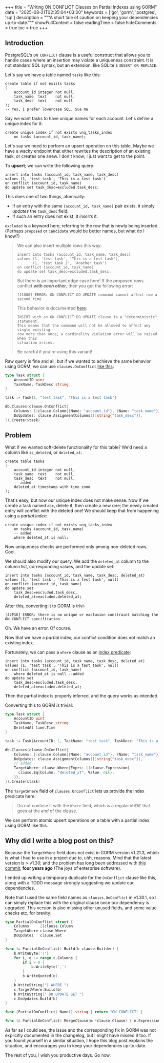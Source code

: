 +++
title = "Writing ON CONFLICT Clauses on Partial Indexes using GORM"
date = "2025-08-21T02:35:04+03:00"
keywords = ['go', 'gorm', 'postgres', 'sql']
description = """A short tale of caution on keeping your dependencies up-to-date."""
showFullContent = false
readingTime = false
hideComments = true
toc = true
+++

## Introduction

PostgreSQL's `ON CONFLICT` clause is a useful construct that allows you to 
handle cases where an insertion may violate a uniqueness constraint. It is 
not standard SQL syntax, but an extension, like SQLite's `INSERT OR REPLACE`.

Let's say we have a table named `tasks` like this:

```postgresql
create table if not exists tasks
(
    account_id integer not null,
    task_name  text    not null,
    task_desc  text    not null
);
-- Yes, I prefer lowercase SQL. Sue me
```

Say we want tasks to have unique names for each account. Let's define a unique index for it:

```postgresql
create unique index if not exists unq_tasks_index
    on tasks (account_id, task_name);
```

Let's say we need to perform an upsert operation on this table.
Maybe we have a wacky endpoint that either rewrites the description of 
an existing task, or creates one anew. I don't know; I just want to get to the point.

To **upsert**; we can write the following query:

```postgresql
insert into tasks (account_id, task_name, task_desc)
values (1, 'test task', 'This is a test task')
on conflict (account_id, task_name)
do update set task_desc=excluded.task_desc;
```

This does one of two things, atomically:
- If an entry with the same `(account_id, task_name)` pair exists, 
  it simply _updates_ the `task_desc` field.
- If such an entry does not exist, it _inserts_ it.

`excluded` is a keyword here; referring to the row that is newly being inserted.
(Perhaps `proposed` or `candidate` would be better names, but what do I know?)

> We can also insert multiple rows this way:
> ```postgresql
> insert into tasks (account_id, task_name, task_desc)
> values (1, 'test task', 'This is a test task'),
>        (1, 'test task 2', 'Another task')
> on conflict (account_id, task_name)
> do update set task_desc=excluded.task_desc;
> ```
> But there is an important edge case here! If the proposed rows conflict ***with each other***, then you get the following error:
> ```
> [21000] ERROR: ON CONFLICT DO UPDATE command cannot affect row a second time
> ```
> This behavior is documented [here](https://www.postgresql.org/docs/current/sql-insert.html#SQL-ON-CONFLICT):
> ```
> INSERT with an ON CONFLICT DO UPDATE clause is a "deterministic" statement.
> This means that the command will not be allowed to affect any single existing
> row more than once; a cardinality violation error will be raised when this 
> situation arises.
> ```
> Be careful if you're using this variant!

Raw query is fine and all, but if we wanted to achieve the same behavior using GORM,
we can use `clauses.OnConflict` [like this](https://gorm.io/docs/create.html#Upsert-On-Conflict):

```go
type Task struct {
    AccountID uint
    TaskName, TaskDesc string
}

task := Task{1, "test task", "This is a test task"}

db.Clauses(clause.OnConflict{
    Columns: []clause.Column{{Name: "account_id"}, {Name: "task_name"}},
    DoUpdates: clause.AssignmentColumns([]string{"task_desc"}),
}).Create(&task)
```

## Problem

What if we wanted soft-delete functionality for this table? We'd need a column like `is_deleted`, or `deleted_at`:

```postgresql
create table tasks
(
    account_id integer not null,
    task_name  text    not null,
    task_desc  text    not null,
    -- added
    deleted_at timestamp with time zone
);
```

That's easy, but now our unique index does not make sense.
Now if we create a task named `abc`, delete it, then create a new one;
the newly created entry will conflict with the deleted one!
We should keep that from happening using a _partial index_:

```postgresql
create unique index if not exists unq_tasks_index
    on tasks (account_id, task_name)
    -- added
    where deleted_at is null;
```

Now uniqueness checks are performed only among non-deleted rows. Cool.

We should also modify our query. We add the `deleted_at` column to 
the column list, corresponding values, and the update set:
```postgresql
insert into tasks (account_id, task_name, task_desc, deleted_at)
values (1, 'test task', 'This is a test task', null)
on conflict (account_id, task_name)
do update set
    task_desc=excluded.task_desc,
    deleted_at=excluded.deleted_at;
```
After this, converting it to GORM is trivi-
```
[42P10] ERROR: there is no unique or exclusion constraint matching the ON CONFLICT specification
```
Oh. We have an error. Of course.

Now that we have a _partial_ index; our conflict condition does not match an existing index.

Fortunately, we can pass a `where` clause as an
[index predicate](https://www.postgresql.org/docs/current/sql-insert.html#SQL-ON-CONFLICT):

```postgresql
insert into tasks (account_id, task_name, task_desc, deleted_at)
values (1, 'test task', 'This is a test task', null)
on conflict (account_id, task_name)
    where deleted_at is null --added
do update set
    task_desc=excluded.task_desc,
    deleted_at=excluded.deleted_at;
```
Then the partial index is properly inferred, and the query works as intended.

Converting this to GORM _is_ trivial:

```go
type Task struct {
    AccountID uint
    TaskName, TaskDesc string
    DeletedAt time.Time
}

task := Task{AccountID: 1, TaskName: "test task", TaskDesc: "This is a test task"}

db.Clauses(clause.OnConflict{
    Columns: []clause.Column{{Name: "account_id"}, {Name: "task_name"}},
    DoUpdates: clause.AssignmentColumns([]string{"task_desc"}),
    // added
    TargetWhere: clause.Where{Exprs: []clause.Expression{
      clause.Eq{Column: "deleted_at", Value: nil},
    }},
}).Create(&task)
```

The `TargetWhere` field of `clauses.OnConflict` lets us provide the index predicate here.

> Do not confuse it with the `Where` field, which is a regular 
> `WHERE` that goes at the _end_ of the clause.

We can perform atomic upsert operations on a table with a partial index using GORM like this.

## Why did I write a blog post on this?

Because the `TargetWhere` field does not exist in GORM version v1.21.3, which is what I had to use in a 
project due to, uhh, reasons. Mind that the latest version is > v1.30; and the problem has long been 
addressed with [this commit](https://github.com/go-gorm/gorm/commit/dd8bf88eb9abdac71a290222ee2f70cf293c662b),
**four years ago** (The joys of enterprise software).

I ended up writing a temporary duplicate for the `OnConflict` clause like this,
along with a TODO message strongly suggesting we update our dependencies. 

Note that I used the same field names as `clauses.OnConflict` in v1.30.1, 
so I can simply replace this with the original clause once our dependency is upgraded.
This version is also missing other unused fields, and some value checks etc. for brevity:

```go
type PartialOnConflict struct {
    Columns     []clause.Column
    TargetWhere clause.Where
    DoUpdates   clause.Set
}

func (c PartialOnConflict) Build(b clause.Builder) {
    b.WriteByte('(')
    for i, e := range c.Columns {
        if i > 0 {
            b.WriteByte(',')
        }
        b.WriteQuoted(e)
    }
    b.WriteString(") WHERE ")
    c.TargetWhere.Build(b)
    b.WriteString(" DO UPDATE SET ")
    c.DoUpdates.Build(b)
}

func (PartialOnConflict) Name() string { return "ON CONFLICT" }

func (c PartialOnConflict) MergeClause(m *clause.Clause) { m.Expression = c }
```

As far as I could see, the issue and the corresponding fix in GORM was not explicitly documented
in the changelog, but I might have missed it too. If you found yourself in a similar situation,
I hope this blog post explains the situation, and encourages you to keep your dependencies up-to-date.

The rest of you, I wish you productive days. Go now.
